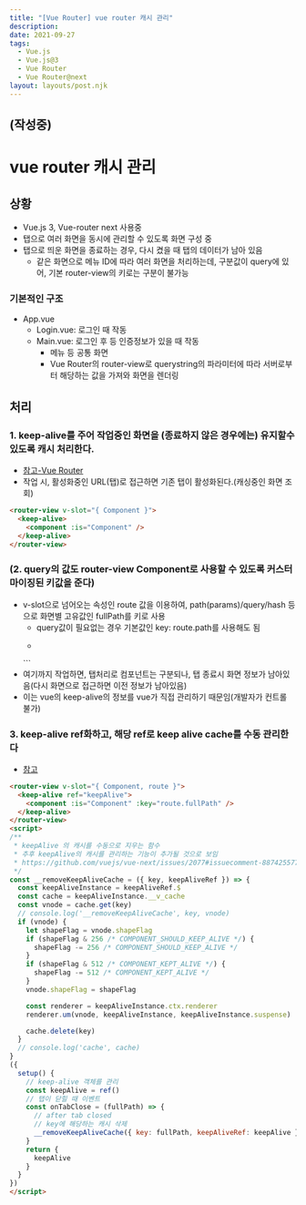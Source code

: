 ```yaml
---
title: "[Vue Router] vue router 캐시 관리"
description:
date: 2021-09-27
tags:
  - Vue.js
  - Vue.js@3
  - Vue Router
  - Vue Router@next
layout: layouts/post.njk
---
```

(작성중)
---
# vue router 캐시 관리
## 상황
- Vue.js 3, Vue-router next 사용중
- 탭으로 여러 화면을 동시에 관리할 수 있도록 화면 구성 중
- 탭으로 띄운 화면을 종료하는 경우, 다시 켰을 때 탭의 데이터가 남아 있음
  - 같은 화면으로 메뉴 ID에 따라 여러 화면을 처리하는데, 구분값이 query에 있어, 기본 router-view의 키로는 구분이 불가능

### 기본적인 구조
- App.vue
  - Login.vue: 로그인 때 작동
  - Main.vue: 로그인 후 등 인증정보가 있을 때 작동
    - 메뉴 등 공통 화면
    - Vue Router의 router-view로 querystring의 파라미터에 따라 서버로부터 해당하는 값을 가져와 화면을 렌더링

## 처리
### 1. keep-alive를 주어 작업중인 화면을 (종료하지 않은 경우에는) 유지할수 있도록 캐시 처리한다.
- [참고-Vue Router](https://next.router.vuejs.org/guide/migration/#router-view-keep-alive-and-transition)
- 작업 시, 활성화중인 URL(탭)로 접근하면 기존 탭이 활성화된다.(캐싱중인 화면 조회)
```html
<router-view v-slot="{ Component }">
  <keep-alive>
    <component :is="Component" />
  </keep-alive>
</router-view>
```

### (2. query의 값도 router-view Component로 사용할 수 있도록 커스터마이징된 키값을 준다)
- v-slot으로 넘어오는 속성인 route 값을 이용하여, path(params)/query/hash 등으로 화면별 고유값인 fullPath를 키로 사용
  - query값이 필요없는 경우 기본값인 key: route.path를 사용해도 됨
  - ```html
  <router-view v-slot="{ Component, route }">
    <keep-alive>
      <component :is="Component" :key="route.fullPath" />
    </keep-alive>
  </router-view>
  ```
- 여기까지 작업하면, 탭처리로 컴포넌트는 구분되나, 탭 종료시 화면 정보가 남아있음(다시 화면으로 접근하면 이전 정보가 남아있음)
- 이는 vue의 keep-alive의 정보를 vue가 직접 관리하기 때문임(개발자가 컨트롤 불가)

### 3. keep-alive ref화하고, 해당 ref로 keep alive cache를 수동 관리한다
- [참고](https://github.com/vuejs/vue-next/issues/2077#issuecomment-887425577)
```html
<router-view v-slot="{ Component, route }">
  <keep-alive ref="keepAlive">
    <component :is="Component" :key="route.fullPath" />
  </keep-alive>
</router-view>
<script>
/**
 * keepAlive 의 캐시를 수동으로 지우는 함수
 * 추후 keepAlive의 캐시를 관리하는 기능이 추가될 것으로 보임
 * https://github.com/vuejs/vue-next/issues/2077#issuecomment-887425577
 */
const __removeKeepAliveCache = ({ key, keepAliveRef }) => {
  const keepAliveInstance = keepAliveRef.$
  const cache = keepAliveInstance.__v_cache
  const vnode = cache.get(key)
  // console.log('__removeKeepAliveCache', key, vnode)
  if (vnode) {
    let shapeFlag = vnode.shapeFlag
    if (shapeFlag & 256 /* COMPONENT_SHOULD_KEEP_ALIVE */) {
      shapeFlag -= 256 /* COMPONENT_SHOULD_KEEP_ALIVE */
    }
    if (shapeFlag & 512 /* COMPONENT_KEPT_ALIVE */) {
      shapeFlag -= 512 /* COMPONENT_KEPT_ALIVE */
    }
    vnode.shapeFlag = shapeFlag

    const renderer = keepAliveInstance.ctx.renderer
    renderer.um(vnode, keepAliveInstance, keepAliveInstance.suspense)

    cache.delete(key)
  }
  // console.log('cache', cache)
}
({
  setup() {
    // keep-alive 객체를 관리
    const keepAlive = ref()
    // 탭이 닫힐 때 이벤트
    const onTabClose = (fullPath) => {
      // after tab closed
      // key에 해당하는 캐시 삭제
      __removeKeepAliveCache({ key: fullPath, keepAliveRef: keepAlive })
    }
    return {
      keepAlive
    }
  }
})
</script>
```
